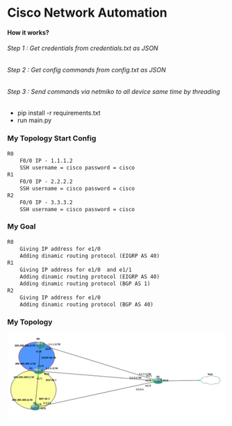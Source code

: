 # Cisco Network Automation

#### How it works?
###### Step 1 : Get credentials from credentials.txt as JSON
###### Step 2 : Get config commands from config.txt as JSON
###### Step 3 : Send commands via netmiko to all device same time by threading

- pip install -r requirements.txt
- run main.py
 

### My Topology Start Config
	R0 
		F0/0 IP - 1.1.1.2
		SSH username = cisco password = cisco
	R1 
		F0/0 IP - 2.2.2.2
		SSH username = cisco password = cisco
	R2 
		F0/0 IP - 3.3.3.2
		SSH username = cisco password = cisco

### My Goal
	R0
		Giving IP address for e1/0 
		Adding dinamic routing protocol (EIGRP AS 40)
	R1
		Giving IP address for e1/0  and e1/1
		Adding dinamic routing protocol (EIGRP AS 40)
		Adding dinamic routing protocol (BGP AS 1)
	R2
		Giving IP address for e1/0 
		Adding dinamic routing protocol (BGP AS 40)
		



### My Topology

![](https://raw.githubusercontent.com/burakkarabiyik/cisco-network-automation/main/ss.png)
